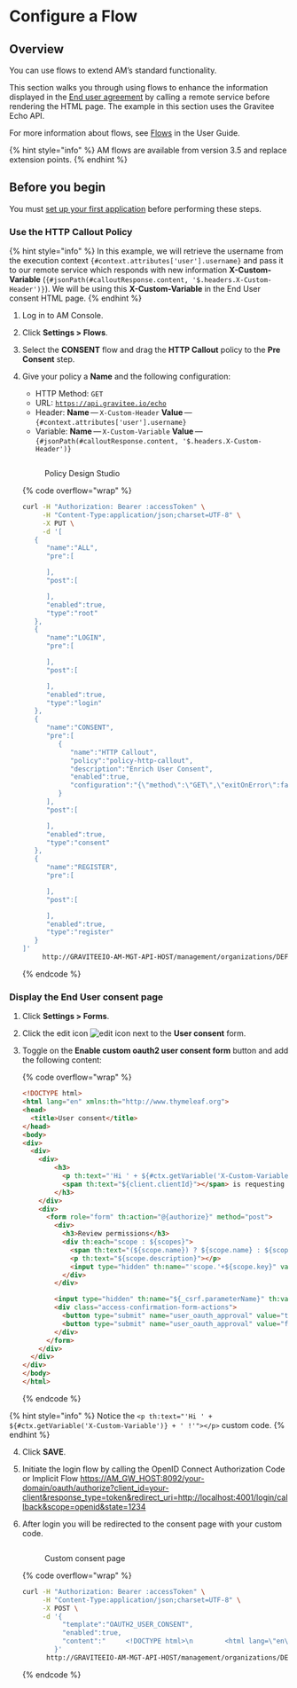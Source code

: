 # Configure a Flow

## Overview

You can use flows to extend AM’s standard functionality.

This section walks you through using flows to enhance the information displayed in the [End user agreement](../../guides/user-management/user-consent.md) by calling a remote service before rendering the HTML page. The example in this section uses the Gravitee Echo API.

For more information about flows, see [Flows](../../guides/flows.md) in the User Guide.

{% hint style="info" %}
AM flows are available from version 3.5 and replace extension points.
{% endhint %}

## Before you begin

You must [set up your first application](set-up-your-first-application.md) before performing these steps.

### Use the HTTP Callout Policy

{% hint style="info" %}
In this example, we will retrieve the username from the execution context `{#context.attributes['user'].username}` and pass it to our remote service which responds with new information **X-Custom-Variable** (`{#jsonPath(#calloutResponse.content, '$.headers.X-Custom-Header')}`). We will be using this **X-Custom-Variable** in the End User consent HTML page.
{% endhint %}

1. Log in to AM Console.
2. Click **Settings > Flows**.
3. Select the **CONSENT** flow and drag the **HTTP Callout** policy to the **Pre Consent** step.
4.  Give your policy a **Name** and the following configuration:

    * HTTP Method: `GET`
    * URL: [`https://api.gravitee.io/echo`](https://api.gravitee.io/echo)
    * Header: **Name** — `X-Custom-Header` **Value** — `{#context.attributes['user'].username}`
    * Variable: **Name** — `X-Custom-Variable` **Value** — `{#jsonPath(#calloutResponse.content, '$.headers.X-Custom-Header')}`

    <figure><img src="https://docs.gravitee.io/images/am/current/graviteeio-am-quickstart-policies.png" alt=""><figcaption><p>Policy Design Studio</p></figcaption></figure>

    {% code overflow="wrap" %}
    ```sh
    curl -H "Authorization: Bearer :accessToken" \
         -H "Content-Type:application/json;charset=UTF-8" \
         -X PUT \
         -d '[
       {
          "name":"ALL",
          "pre":[

          ],
          "post":[

          ],
          "enabled":true,
          "type":"root"
       },
       {
          "name":"LOGIN",
          "pre":[

          ],
          "post":[

          ],
          "enabled":true,
          "type":"login"
       },
       {
          "name":"CONSENT",
          "pre":[
             {
                "name":"HTTP Callout",
                "policy":"policy-http-callout",
                "description":"Enrich User Consent",
                "enabled":true,
                "configuration":"{\"method\":\"GET\",\"exitOnError\":false,\"errorCondition\":\"{#calloutResponse.status >= 400 and #calloutResponse.status <= 599}\",\"errorStatusCode\":\"500\",\"url\":\"https://api.gravitee.io/echo\",\"headers\":[{\"name\":\"X-Custom-Header\",\"value\":\"{#context.attributes['user'].username}\"}],\"variables\":[{\"value\":\"{#jsonPath(#calloutResponse.content, '$.headers.X-Custom-Header')}\",\"name\":\"X-Custom-Variable\"}]}"
             }
          ],
          "post":[

          ],
          "enabled":true,
          "type":"consent"
       },
       {
          "name":"REGISTER",
          "pre":[

          ],
          "post":[

          ],
          "enabled":true,
          "type":"register"
       }
    ]'
         http://GRAVITEEIO-AM-MGT-API-HOST/management/organizations/DEFAULT/environments/DEFAULT/domains/domain/flows
    ```
    {% endcode %}

### Display the End User consent page

1. Click **Settings > Forms**.
2. Click the edit icon ![edit icon](https://docs.gravitee.io/images/icons/edit-icon.png) next to the **User consent** form.
3.  Toggle on the **Enable custom oauth2 user consent form** button and add the following content:

    {% code overflow="wrap" %}
    ```html
    <!DOCTYPE html>
    <html lang="en" xmlns:th="http://www.thymeleaf.org">
    <head>
      <title>User consent</title>
    </head>
    <body>
    <div>
      <div>
        <div>
            <h3>
              <p th:text="'Hi ' + ${#ctx.getVariable('X-Custom-Variable')} + ' !'"></p>
              <span th:text="${client.clientId}"></span> is requesting permissions to access your account
            </h3>
        </div>
        <div>
          <form role="form" th:action="@{authorize}" method="post">
            <div>
              <h3>Review permissions</h3>
              <div th:each="scope : ${scopes}">
                <span th:text="(${scope.name}) ? ${scope.name} : ${scope.key}"></span> (<span th:text="${scope.key}"></span>)
                <p th:text="${scope.description}"></p>
                <input type="hidden" th:name="'scope.'+${scope.key}" value="true"/>
              </div>
            </div>

            <input type="hidden" th:name="${_csrf.parameterName}" th:value="${_csrf.token}"/>
            <div class="access-confirmation-form-actions">
              <button type="submit" name="user_oauth_approval" value="true">Authorize</button>
              <button type="submit" name="user_oauth_approval" value="false">Deny</button>
            </div>
          </form>
        </div>
      </div>
    </div>
    </body>
    </html>
    ```
    {% endcode %}

{% hint style="info" %}
Notice the `<p th:text="'Hi ' + ${#ctx.getVariable('X-Custom-Variable')} + ' !'"></p>` custom code.
{% endhint %}

4. Click **SAVE**.
5. Initiate the login flow by calling the OpenID Connect Authorization Code or Implicit Flow [https://AM\_GW\_HOST:8092/your-domain/oauth/authorize?client\_id=your-client\&response\_type=token\&redirect\_uri=http://localhost:4001/login/callback\&scope=openid\&state=1234](https://am\_gw\_host:8092/your-domain/oauth/authorize?client\_id=your-client\&response\_type=token\&redirect\_uri=http://localhost:4001/login/callback\&scope=openid\&state=1234)
6.  After login you will be redirected to the consent page with your custom code.



    <figure><img src="https://docs.gravitee.io/images/am/current/graviteeio-am-quickstart-policies-consent-page.png" alt=""><figcaption><p>Custom consent page</p></figcaption></figure>

    {% code overflow="wrap" %}
    ```sh
    curl -H "Authorization: Bearer :accessToken" \
         -H "Content-Type:application/json;charset=UTF-8" \
         -X POST \
         -d '{
              "template":"OAUTH2_USER_CONSENT",
              "enabled":true,
              "content":"     <!DOCTYPE html>\n        <html lang=\"en\" xmlns:th=\"http://www.thymeleaf.org\">\n        <head>\n          <title>User consent</title>\n        </head>\n        <body>\n        <div>\n          <div>\n            <div>\n                <h3>\n                  <p th:text=\"'Hi ' + ${#ctx.getVariable('X-Custom-Variable')} + ' !'\"></p>\n                  <span th:text=\"${client.clientId}\"></span> is requesting permissions to access your account\n                </h3>\n            </div>\n            <div>\n              <form role=\"form\" th:action=\"@{authorize}\" method=\"post\">\n                <div>\n                  <h3>Review permissions</h3>\n                  <div th:each=\"scope : ${scopes}\">\n                    <span th:text=\"(${scope.name}) ? ${scope.name} : ${scope.key}\"></span> (<span th:text=\"${scope.key}\"></span>)\n                    <p th:text=\"${scope.description}\"></p>\n                    <input type=\"hidden\" th:name=\"'scope.'+${scope.key}\" value=\"true\"/>\n                  </div>\n                </div>\n\n                <input type=\"hidden\" th:name=\"${_csrf.parameterName}\" th:value=\"${_csrf.token}\"/>\n                <div class=\"access-confirmation-form-actions\">\n                  <button type=\"submit\" name=\"user_oauth_approval\" value=\"true\">Authorize</button>\n                  <button type=\"submit\" name=\"user_oauth_approval\" value=\"false\">Deny</button>\n                </div>\n              </form>\n            </div>\n          </div>\n        </div>\n        </body>\n        </html>"
            }'
          http://GRAVITEEIO-AM-MGT-API-HOST/management/organizations/DEFAULT/environments/DEFAULT/domains/:domainId/forms
    ```
    {% endcode %}
